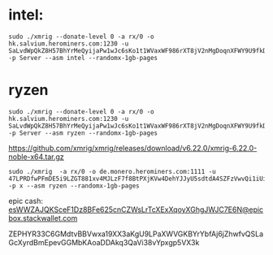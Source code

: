 # intel:
```
sudo ./xmrig --donate-level 0 -a rx/0 -o hk.salvium.herominers.com:1230 -u SaLvdWpQkZ8H57BhYrMeQyijaPw1wJc6sKo1t1WVaxWF986rXT8jV2nMgDoqnXFWY9U9fkDacJn7XQfcazbobSiFa975w13TvsB -p Server --asm intel --randomx-1gb-pages
```
# ryzen
```
sudo ./xmrig --donate-level 0 -a rx/0 -o hk.salvium.herominers.com:1230 -u SaLvdWpQkZ8H57BhYrMeQyijaPw1wJc6sKo1t1WVaxWF986rXT8jV2nMgDoqnXFWY9U9fkDacJn7XQfcazbobSiFa975w13TvsB -p Server --asm ryzen --randomx-1gb-pages
```

https://github.com/xmrig/xmrig/releases/download/v6.22.0/xmrig-6.22.0-noble-x64.tar.gz

```
sudo ./xmrig  -a rx/0 -o de.monero.herominers.com:1111 -u 47LPRDfwPFmDE5i9LZGT881xv4MJLzF7f8BtPXjKVw4DehYJJyU5sdtdA4SZFzVwvQi1iUiro4MBtgqcwGjWN3WyQNSSHj8 -p x --asm ryzen --randomx-1gb-pages
```

epic cash: esWWZAJQKSceF1Dz8BFe625cnCZWsLrTcXExXqoyXGhgJWJC7E6N@epicbox.stackwallet.com


ZEPHYR33C6GMdtvBBVwxa19XX3aKgU9LPaXWVGKBYrYbfAj6jZhwfvQSLaGcXyrdBmEpevGGMbKAoaDDAkq3QaVi38vYpxgp5VX3k